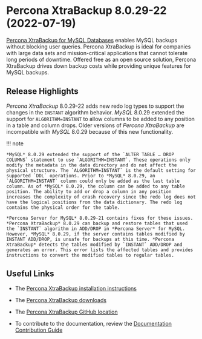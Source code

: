 # Percona XtraBackup 8.0.29-22 (2022-07-19)

[Percona XtraBackup for MySQL Databases](https://www.percona.com/software/mysql-database/percona-xtrabackup) enables MySQL backups without blocking user queries. Percona XtraBackup is ideal for companies with large data sets and mission-critical applications that cannot tolerate long periods of downtime. Offered free as an open source solution, Percona XtraBackup drives down backup costs while providing unique features for MySQL backups.

## Release Highlights

*Percona XtraBackup* 8.0.29-22 adds new redo log types to support the changes in the `INSTANT` algorithm behavior. *MySQL* 8.0.29 extended the support for `ALGORITHM=INSTANT` to allow columns to be added to any position in a table and column drops. Older versions of *Percona XtraBackup* are incompatible with *MySQL* 8.0.29 because of this new functionality.

!!! note

    *MySQL* 8.0.29 extended the support of the `ALTER TABLE … DROP COLUMNS` statement to use `ALGORITHM=INSTANT`. These operations only modify the metadata in the data directory and do not affect the physical structure. The `ALGORITHM=INSTANT` is the default setting for supported `DDL` operations. Prior to *MySQL* 8.0.29, an `ALGORITHM=INSTANT` column could only be added as the last table column. As of *MySQL* 8.0.29, the column can be added to any table position. The ability to add or drop a column in any position increases the complexity of crash recovery since the redo log does not have the logical positions from the data dictionary. The redo log contains the physical order for the table.

    *Percona Server for MySQL* 8.0.29-21 contains fixes for these issues. *Percona XtraBackup* 8.0.29 can backup and restore tables that used the `INSTANT` algorithm in ADD/DROP in *Percona Server* for MySQL. However, *MySQL* 8.0.29, if the server contains tables modified by INSTANT ADD/DROP, is unsafe for backups at this time. *Percona XtraBackup* detects the tables modified by `INSTANT` ADD/DROP and generates an error. This error lists the affected tables and provides instructions to convert the modified tables to regular tables.

## Useful Links

* The [Percona XtraBackup installation instructions](https://www.percona.com/doc/percona-xtrabackup/8.0/installation.html)

* The [Percona XtraBackup downloads](https://www.percona.com/downloads/Percona-XtraBackup-LATEST/)

* The [Percona XtraBackup GitHub location](https://github.com/percona/percona-xtrabackup)

* To contribute to the documentation, review the [Documentation Contribution Guide](https://github.com/percona/pxb-docs/blob/8.0/contributing.md)
